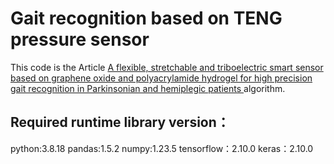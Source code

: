 # Gait recognition based on TENG pressure sensor

This code is the Article [A flexible, stretchable and triboelectric smart sensor based on graphene oxide and polyacrylamide hydrogel for high precision gait recognition in Parkinsonian and hemiplegic patients ](https://www.sciencedirect.com/science/article/abs/pii/S2211285522010564?via%3Dihub)algorithm.

## Required runtime library version：

python:3.8.18
pandas:1.5.2
numpy:1.23.5
tensorflow：2.10.0
keras：2.10.0
